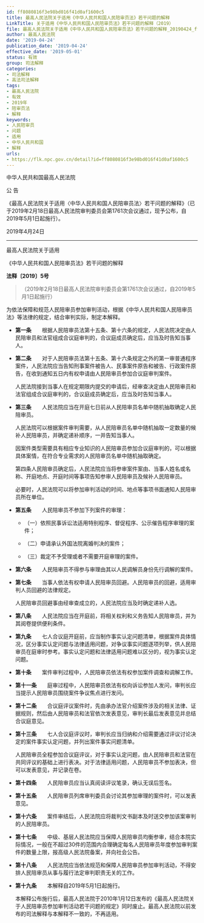 ```yaml
---
id: ff8080816f3e98bd016f41d0af1600c5
title: 最高人民法院关于适用《中华人民共和国人民陪审员法》若干问题的解释
LinkTitle: 关于适用《中华人民共和国人民陪审员法》若干问题的解释（2019）
file: 最高人民法院关于适用《中华人民共和国人民陪审员法》若干问题的解释_20190424_ff8080816f3e98bd016f41d0af1600c5.docx
author: 最高人民法院
date: '2019-04-24'
publication_date: '2019-04-24'
effective_date: '2019-05-01'
status: 有效
group: 司法解释
categories:
- 司法解释
- 高法司法解释
tags:
- 最高人民法院
- 有效
- 2019年
- 陪审员法
- 解释
keywords:
- 人民陪审员
- 问题
- 适用
- 中华人民共和国
- 解释
urls:
- https://flk.npc.gov.cn/detail?id=ff8080816f3e98bd016f41d0af1600c5
---
```


中华人民共和国最高人民法院

公 告

《最高人民法院关于适用〈中华人民共和国人民陪审员法〉若干问题的解释》（已于2019年2月18日最高人民法院审判委员会第1761次会议通过，现予公布，自2019年5月1日起施行）。

2019年4月24日

---

最高人民法院关于适用

《中华人民共和国人民陪审员法》若干问题的解释

**法释〔2019〕5号**

> （2019年2月18日最高人民法院审判委员会第1761次会议通过，自2019年5月1日起施行）

为依法保障和规范人民陪审员参加审判活动，根据《中华人民共和国人民陪审员法》等法律的规定，结合审判实际，制定本解释。

- **第一条**　　根据人民陪审员法第十五条、第十六条的规定，人民法院决定由人民陪审员和法官组成合议庭审判的，合议庭成员确定后，应当及时告知当事人。

- **第二条**　　对于人民陪审员法第十五条、第十六条规定之外的第一审普通程序案件，人民法院应当告知刑事案件被告人、民事案件原告和被告、行政案件原告，在收到通知五日内有权申请由人民陪审员参加合议庭审判案件。

  人民法院接到当事人在规定期限内提交的申请后，经审查决定由人民陪审员和法官组成合议庭审判的，合议庭成员确定后，应当及时告知当事人。

- **第三条**　　人民法院应当在开庭七日前从人民陪审员名单中随机抽取确定人民陪审员。

  人民法院可以根据案件审判需要，从人民陪审员名单中随机抽取一定数量的候补人民陪审员，并确定递补顺序，一并告知当事人。

  因案件类型需要具有相应专业知识的人民陪审员参加合议庭审判的，可以根据具体案情，在符合专业需求的人民陪审员名单中随机抽取确定。

  第四条人民陪审员确定后，人民法院应当将参审案件案由、当事人姓名或名称、开庭地点、开庭时间等事项告知参审人民陪审员及候补人民陪审员。

  必要时，人民法院可以将参加审判活动的时间、地点等事项书面通知人民陪审员所在单位。

- **第五条**　　人民陪审员不参加下列案件的审理：

  - （一）依照民事诉讼法适用特别程序、督促程序、公示催告程序审理的案件；

  - （二）申请承认外国法院离婚判决的案件；

  - （三）裁定不予受理或者不需要开庭审理的案件。

- **第六条**　　人民陪审员不得参与审理由其以人民调解员身份先行调解的案件。

- **第七条**　　当事人依法有权申请人民陪审员回避。人民陪审员的回避，适用审判人员回避的法律规定。

  人民陪审员回避事由经审查成立的，人民法院应当及时确定递补人选。

- **第八条**　　人民法院应当在开庭前，将相关权利和义务告知人民陪审员，并为其阅卷提供便利条件。

- **第九条**　　七人合议庭开庭前，应当制作事实认定问题清单，根据案件具体情况，区分事实认定问题与法律适用问题，对争议事实问题逐项列举，供人民陪审员在庭审时参考。事实认定问题和法律适用问题难以区分的，视为事实认定问题。

- **第十条**　　案件审判过程中，人民陪审员依法有权参加案件调查和调解工作。

- **第十一条**　　庭审过程中，人民陪审员依法有权向诉讼参加人发问，审判长应当提示人民陪审员围绕案件争议焦点进行发问。

- **第十二条**　　合议庭评议案件时，先由承办法官介绍案件涉及的相关法律、证据规则，然后由人民陪审员和法官依次发表意见，审判长最后发表意见并总结合议庭意见。

- **第十三条**　　七人合议庭评议时，审判长应当归纳和介绍需要通过评议讨论决定的案件事实认定问题，并列出案件事实问题清单。

  人民陪审员全程参加合议庭评议，对于事实认定问题，由人民陪审员和法官在共同评议的基础上进行表决。对于法律适用问题，人民陪审员不参加表决，但可以发表意见，并记录在卷。

- **第十四条**　　人民陪审员应当认真阅读评议笔录，确认无误后签名。

- **第十五条**　　人民陪审员列席审判委员会讨论其参加审理的案件时，可以发表意见。

- **第十六条**　　案件审结后，人民法院应将裁判文书副本及时送交参加该案审判的人民陪审员。

- **第十七条**　　中级、基层人民法院应当保障人民陪审员均衡参审，结合本院实际情况，一般在不超过30件的范围内合理确定每名人民陪审员年度参加审判案件的数量上限，报高级人民法院备案，并向社会公告。

- **第十八条**　　人民法院应当依法规范和保障人民陪审员参加审判活动，不得安排人民陪审员从事与履行法定审判职责无关的工作。

- **第十九条**　　本解释自2019年5月1日起施行。

  本解释公布施行后，最高人民法院于2010年1月12日发布的《最高人民法院关于人民陪审员参加审判活动若干问题的规定》同时废止。最高人民法院以前发布的司法解释与本解释不一致的，不再适用。

